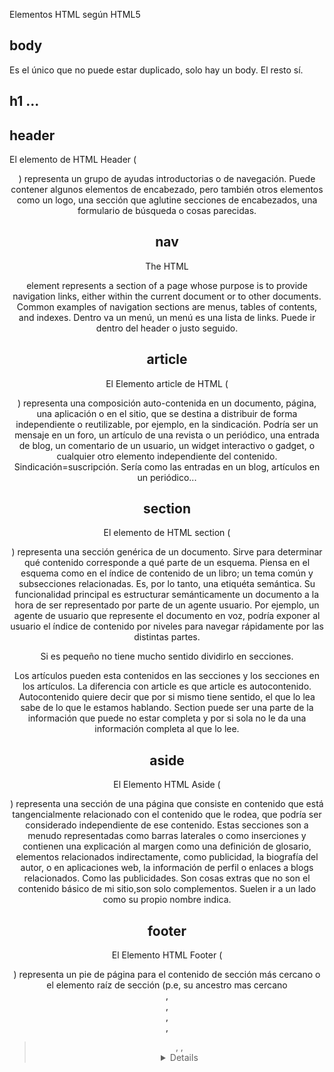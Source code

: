 Elementos HTML según HTML5

## body ## 
Es el único que no puede estar duplicado, solo hay un body. El resto sí.

## h1 ... ##

## header ##
El elemento de HTML Header (<header>) representa un grupo de ayudas introductorias o de navegación. Puede contener algunos elementos de encabezado, pero también otros elementos como un logo, una sección que aglutine secciones de encabezados, una formulario de búsqueda o cosas parecidas.

## nav ##
The HTML <nav> element represents a section of a page whose purpose is to provide navigation links, either within the current document or to other documents. Common examples of navigation sections are menus, tables of contents, and indexes. 
Dentro va un menú, un menú es una lista de links. Puede ir dentro del header o justo seguido.

## article ##
El Elemento article de HTML (<article>) representa una composición auto-contenida en un documento, página, una aplicación o en el sitio, que se destina a distribuir de forma independiente o reutilizable, por ejemplo, en la sindicación. Podría ser un mensaje en un foro, un artículo de una revista o un periódico, una entrada de blog, un comentario de un usuario, un widget interactivo o gadget, o cualquier otro elemento independiente del contenido. 
Sindicación=suscripción. 
Sería como las entradas en un blog, artículos en un periódico...

## section ##
El elemento de HTML section (<section>) representa una sección genérica de un documento. Sirve para determinar qué contenido corresponde a qué parte de un esquema. Piensa en el esquema como en el índice de contenido de un libro; un tema común y subsecciones relacionadas.  Es, por lo tanto, una etiquéta semántica. Su funcionalidad principal es estructurar semánticamente un documento a la hora de ser representado por parte de un agente usuario. Por ejemplo, un agente de usuario que represente el documento en voz, podría exponer al usuario el índice de contenido por niveles para navegar rápidamente por las distintas partes.

Si es pequeño no tiene mucho sentido dividirlo en secciones. 

Los artículos pueden esta contenidos en las secciones y los secciones en los artículos. La diferencia con article es que article es autocontenido. Autocontenido quiere decir que por si mismo tiene sentido, el que lo lea sabe de lo que le estamos hablando. Section puede ser una parte de la información que puede no estar completa y por si sola no le da una información completa al que lo lee.

## aside ##
El Elemento HTML Aside (<aside>) representa una sección de una página que consiste en contenido que está tangencialmente relacionado con el contenido que le rodea, que podría ser considerado independiente de ese contenido. Estas secciones son a menudo representadas como barras laterales o como inserciones y contienen una explicación al margen como una definición de glosario, elementos relacionados indirectamente, como publicidad, la biografía del autor, o en aplicaciones web, la información de perfil o enlaces a blogs relacionados.
Como las publicidades. Son cosas extras que no son el contenido básico de mi sitio,son solo complementos. Suelen ir a un lado como su propio nombre indica.

## footer ##
El Elemento HTML Footer (<footer>) representa un pie de página para el contenido de sección más cercano o el elemento  raíz de sección (p.e, su ancestro mas cercano <article>, <aside>, <nav>, <section>,<blockquote>, <body>, <details>, <fieldset>, <figure>, <td>). Un pie de página típicamente contiene información acerca de el autor de la sección, datos de derechos de autor o enlaces a documentos relacionados. No tiene por qué ir al final de la página.

## adress ##
El elemento HTML <address> aporta información de contacto para su <article> más cercano o ancestro <body>; en el último caso lo aplica a todo el documento.


Elementos según versiones más avanzadas de HTML5 (ahora estamos en 5.2)

## main ##
El elemento HTML <main>  representa el contenido principal del <body> de un documento o aplicación. El área principal del contenido consiste en el contenido que está directamente relacionado, o se expande sobre el tema central de un documento o la funcionalidad central de una aplicación. Este contenido debe ser único al documento, excluyendo cualquier contenido que se repita a través de un conjunto de documentos como barras laterales, enlaces de navegación, información de derechos de autor, logos del sitio y formularios de búsqueda (a menos, claro, que la función principal del documento sea un formulario de búsqueda).
Header, nav (cuando es un nav genérico), aside y footer no pueden ir dentro de main.
Define lo que cambia en una página según vas navegando. Cuaando navegas la parte de arriba de las webs (header) y lo de abajo:conócenos, ayuda, trabaja con nosotros... (footer) no cambia según tú vas tocando botones.

Es único, como body.
